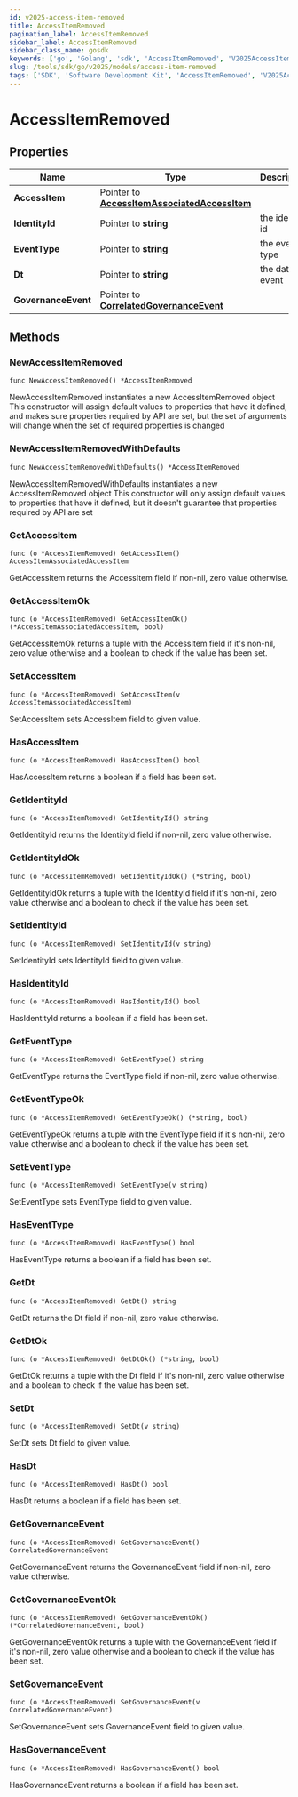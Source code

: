 ```yaml
---
id: v2025-access-item-removed
title: AccessItemRemoved
pagination_label: AccessItemRemoved
sidebar_label: AccessItemRemoved
sidebar_class_name: gosdk
keywords: ['go', 'Golang', 'sdk', 'AccessItemRemoved', 'V2025AccessItemRemoved'] 
slug: /tools/sdk/go/v2025/models/access-item-removed
tags: ['SDK', 'Software Development Kit', 'AccessItemRemoved', 'V2025AccessItemRemoved']
---
```


# AccessItemRemoved

## Properties

Name | Type | Description | Notes
------------ | ------------- | ------------- | -------------
**AccessItem** | Pointer to [**AccessItemAssociatedAccessItem**](access-item-associated-access-item) |  | [optional] 
**IdentityId** | Pointer to **string** | the identity id | [optional] 
**EventType** | Pointer to **string** | the event type | [optional] 
**Dt** | Pointer to **string** | the date of event | [optional] 
**GovernanceEvent** | Pointer to [**CorrelatedGovernanceEvent**](correlated-governance-event) |  | [optional] 

## Methods

### NewAccessItemRemoved

`func NewAccessItemRemoved() *AccessItemRemoved`

NewAccessItemRemoved instantiates a new AccessItemRemoved object
This constructor will assign default values to properties that have it defined,
and makes sure properties required by API are set, but the set of arguments
will change when the set of required properties is changed

### NewAccessItemRemovedWithDefaults

`func NewAccessItemRemovedWithDefaults() *AccessItemRemoved`

NewAccessItemRemovedWithDefaults instantiates a new AccessItemRemoved object
This constructor will only assign default values to properties that have it defined,
but it doesn't guarantee that properties required by API are set

### GetAccessItem

`func (o *AccessItemRemoved) GetAccessItem() AccessItemAssociatedAccessItem`

GetAccessItem returns the AccessItem field if non-nil, zero value otherwise.

### GetAccessItemOk

`func (o *AccessItemRemoved) GetAccessItemOk() (*AccessItemAssociatedAccessItem, bool)`

GetAccessItemOk returns a tuple with the AccessItem field if it's non-nil, zero value otherwise
and a boolean to check if the value has been set.

### SetAccessItem

`func (o *AccessItemRemoved) SetAccessItem(v AccessItemAssociatedAccessItem)`

SetAccessItem sets AccessItem field to given value.

### HasAccessItem

`func (o *AccessItemRemoved) HasAccessItem() bool`

HasAccessItem returns a boolean if a field has been set.

### GetIdentityId

`func (o *AccessItemRemoved) GetIdentityId() string`

GetIdentityId returns the IdentityId field if non-nil, zero value otherwise.

### GetIdentityIdOk

`func (o *AccessItemRemoved) GetIdentityIdOk() (*string, bool)`

GetIdentityIdOk returns a tuple with the IdentityId field if it's non-nil, zero value otherwise
and a boolean to check if the value has been set.

### SetIdentityId

`func (o *AccessItemRemoved) SetIdentityId(v string)`

SetIdentityId sets IdentityId field to given value.

### HasIdentityId

`func (o *AccessItemRemoved) HasIdentityId() bool`

HasIdentityId returns a boolean if a field has been set.

### GetEventType

`func (o *AccessItemRemoved) GetEventType() string`

GetEventType returns the EventType field if non-nil, zero value otherwise.

### GetEventTypeOk

`func (o *AccessItemRemoved) GetEventTypeOk() (*string, bool)`

GetEventTypeOk returns a tuple with the EventType field if it's non-nil, zero value otherwise
and a boolean to check if the value has been set.

### SetEventType

`func (o *AccessItemRemoved) SetEventType(v string)`

SetEventType sets EventType field to given value.

### HasEventType

`func (o *AccessItemRemoved) HasEventType() bool`

HasEventType returns a boolean if a field has been set.

### GetDt

`func (o *AccessItemRemoved) GetDt() string`

GetDt returns the Dt field if non-nil, zero value otherwise.

### GetDtOk

`func (o *AccessItemRemoved) GetDtOk() (*string, bool)`

GetDtOk returns a tuple with the Dt field if it's non-nil, zero value otherwise
and a boolean to check if the value has been set.

### SetDt

`func (o *AccessItemRemoved) SetDt(v string)`

SetDt sets Dt field to given value.

### HasDt

`func (o *AccessItemRemoved) HasDt() bool`

HasDt returns a boolean if a field has been set.

### GetGovernanceEvent

`func (o *AccessItemRemoved) GetGovernanceEvent() CorrelatedGovernanceEvent`

GetGovernanceEvent returns the GovernanceEvent field if non-nil, zero value otherwise.

### GetGovernanceEventOk

`func (o *AccessItemRemoved) GetGovernanceEventOk() (*CorrelatedGovernanceEvent, bool)`

GetGovernanceEventOk returns a tuple with the GovernanceEvent field if it's non-nil, zero value otherwise
and a boolean to check if the value has been set.

### SetGovernanceEvent

`func (o *AccessItemRemoved) SetGovernanceEvent(v CorrelatedGovernanceEvent)`

SetGovernanceEvent sets GovernanceEvent field to given value.

### HasGovernanceEvent

`func (o *AccessItemRemoved) HasGovernanceEvent() bool`

HasGovernanceEvent returns a boolean if a field has been set.


